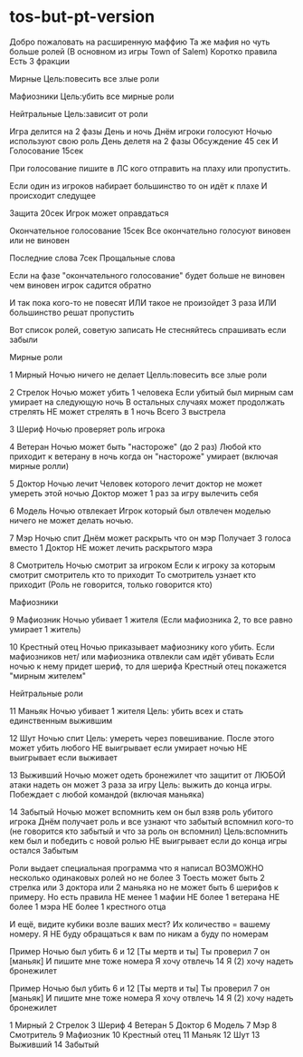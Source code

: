 # tos-but-pt-version
Добро пожаловать на расширенную маффию Та же мафия но чуть больше ролей (В основном из игры Town of Salem) Коротко правила Есть 3 фракции

Мирные Цель:повесить все злые роли

Мафиозники Цель:убить все мирные роли

Нейтральные Цель:зависит от роли

Игра делится на 2 фазы День и ночь Днём игроки голосуют Ночью используют свою роль День делетя на 2 фазы Обсуждение 45 сек И Голосование 15сек

При голосование пишите в ЛС кого отправить на плаху или пропустить.

Если один из игроков набирает большинство то он идёт к плахе И происходит следущее

Защита 20сек Игрок может оправдаться

Окончательное голосование 15сек Все окончательно голосуют виновен или не виновен

Последние слова 7сек Прощальные слова

Если на фазе "окончательного голосование" будет больше не виновен чем виновен игрок садится обратно

И так пока кого-то не повесят ИЛИ такое не произойдет 3 раза ИЛИ большинство решат пропустить

Вот список ролей, советую записать Не стесняйтесь спрашивать если забыли

Мирные роли

1 Мирный Ночью ничего не делает Целль:повесить все злые роли

2 Стрелок Ночью может убить 1 человека Если убитый был мирным сам умирает на следующую ночь В остальных случаях может продолжать стрелять НЕ может стрелять в 1 ночь Всего 3 выстрела

3 Шериф Ночью проверяет роль игрока

4 Ветеран Ночью может быть "настороже" (до 2 раз) Любой кто приходит к ветерану в ночь когда он "настороже" умирает (включая мирные ролли)

5 Доктор Ночью лечит Человек которого лечит доктор не может умереть этой ночью Доктор может 1 раз за игру вылечить себя

6 Модель Ночью отвлекает Игрок который был отвлечен моделью ничего не может делать ночью.

7 Мэр Ночью спит Днём может раскрыть что он мэр Получает 3 голоса вместо 1 Доктор НЕ может лечить раскрытого мэра

8 Смотритель Ночью смотрит за игроком Если к игроку за которым смотрит смотритель кто то приходит То смотритель узнает кто приходит (Роль не говорится, только говорится кто)

Мафиозники

9 Мафиозник Ночью убивает 1 жителя (Если мафиозника 2, то все равно умирает 1 житель)

10 Крестный отец Ночью приказывает мафиознику кого убить. Если мафиозников нет/ или мафиозника отвлекли сам идёт убивать Если ночью к нему придет шериф, то для шерифа Крестный отец покажется "мирным жителем"

Нейтральные роли

11 Маньяк Ночью убивает 1 жителя Цель: убить всех и стать единственным выжившим

12 Шут Ночью спит Цель: умереть через повешивание. После этого может убить любого НЕ выигрывает если умирает ночью
НЕ выигрывает если выживает

13 Выживший Ночью может одеть бронежилет что защитит от ЛЮБОЙ атаки 
надеть он может 3 раза за игру
 Цель: выжить до конца игры. Побеждает с любой командой (включая маньяка)

14 Забытый Ночью может вспомнить кем он был взяв роль убитого игрока Днём получает роль и все узнают что забытый вспомнил кого-то (не говорится кто забытый и что за роль он вспомнил) Цель:вспомнить кем был и победить с новой ролью НЕ выигрывает если до конца игры остался Забытым

Роли выдает специальная программа что я написал
 ВОЗМОЖНО несколько одинаковых ролей но не более 3
  Тоесть может быть 2 стрелка или 3 доктора или 2 маньяка но не может быть 6 шерифов к примеру. Но есть правила НЕ менее 1 мафии НЕ более 1 ветерана НЕ более 1 мэра НЕ более 1 крестного отца

И ещё, видите кубики возле ваших мест? Их количество = вашему номеру. Я НЕ буду обращаться к вам по никам а буду по номерам

Пример Ночью был убить 6 и 12 [Ты мертв и ты] Ты проверил 7 он [маньяк] И пишите мне тоже номера Я хочу отвлечь 14 Я (2) хочу надеть бронежилет


Пример 
Ночью был убить 6 и 12 
[Ты мертв и ты]
Ты проверил 7 он [маньяк]
И пишите мне тоже номера 
Я хочу отвлечь 14
Я (2) хочу надеть бронежилет

1 Мирный
2 Стрелок
3 Шериф
4 Ветеран
5 Доктор
6 Модель
7 Мэр
8 Смотритель
9 Мафиозник
10 Крестный отец
11 Маньяк
12 Шут
13 Выживший
14 Забытый